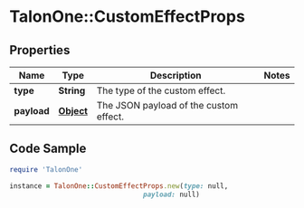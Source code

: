 # TalonOne::CustomEffectProps

## Properties

Name | Type | Description | Notes
------------ | ------------- | ------------- | -------------
**type** | **String** | The type of the custom effect. | 
**payload** | [**Object**](.md) | The JSON payload of the custom effect. | 

## Code Sample

```ruby
require 'TalonOne'

instance = TalonOne::CustomEffectProps.new(type: null,
                                 payload: null)
```


